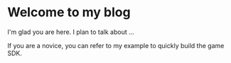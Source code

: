 # Welcome to my blog

I'm glad you are here. I plan to talk about ...

If you are a novice, you can refer to my example to quickly build the game SDK.

